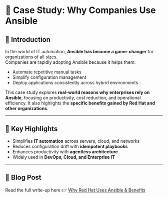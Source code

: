 # 📖 Case Study: Why Companies Use Ansible

## 🔹 Introduction
In the world of IT automation, **Ansible has become a game-changer** for organizations of all sizes.  
Companies are rapidly adopting Ansible because it helps them:
- Automate repetitive manual tasks
- Simplify configuration management
- Deploy applications consistently across hybrid environments  

This case study explores **real-world reasons why enterprises rely on Ansible**, focusing on productivity, cost reduction, and operational efficiency. It also highlights the **specific benefits gained by Red Hat and other organizations**.

---

## 📌 Key Highlights
- Simplifies **IT automation** across servers, cloud, and networks  
- Reduces configuration drift with **idempotent playbooks**  
- Enhances productivity with **agentless architecture**  
- Widely used in **DevOps, Cloud, and Enterprise IT**

---

## 📖 Blog Post
Read the full write-up here 👉 [Why Red Hat Uses Ansible & Benefits](https://www.linkedin.com/posts/aman-kant-mahto_why-red-hat-uses-ansible-and-the-benefits-activity-7255893983879446528-P_RK)


